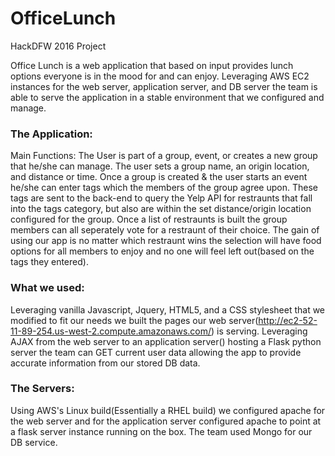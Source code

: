 # OfficeLunch
HackDFW 2016 Project

Office Lunch is a web application that based on input provides lunch options everyone is in the mood for and can enjoy. Leveraging AWS EC2 instances for the web server, application server, and DB server the team is able to serve the application in a stable environment that we configured and manage. 

### The Application: 

Main Functions: The User is part of a group, event, or creates a new group that he/she can manage. The user sets a group name, an origin location, and distance or time. Once a group is created & the user starts an event he/she can enter tags which the members of the group agree upon. These tags are sent to the back-end to query the Yelp API for restraunts that fall into the tags category, but also are within the set distance/origin location configured for the group. Once a list of restraunts is built the group members can all seperately vote for a restraunt of their choice. The gain of using our app is no matter which restraunt wins the selection will have food options for all members to enjoy and no one will feel left out(based on the tags they entered).

### What we used: 

Leveraging vanilla Javascript, Jquery, HTML5, and a CSS stylesheet that we modified to fit our needs we built the pages our web server(http://ec2-52-11-89-254.us-west-2.compute.amazonaws.com/) is serving. Leveraging AJAX from the web server to an application server() hosting a Flask python server the team can GET current user data allowing the app to provide accurate information from our stored DB data. 

### The Servers:

Using AWS's Linux build(Essentially a RHEL build) we configured apache for the web server and for the application server configured apache to point at a flask server instance running on the box. The team used Mongo for our DB service. 
